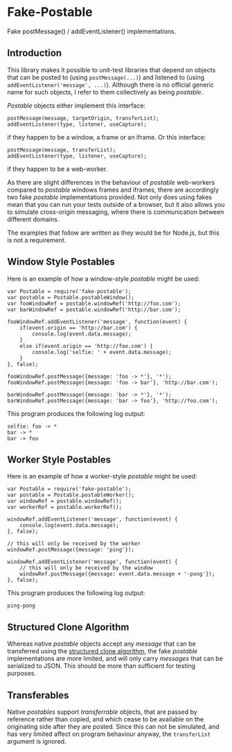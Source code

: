 # Fake-Postable

Fake postMessage() / addEventListener() implementations.

## Introduction

This library makes it possible to unit-test libraries that depend on objects that can be posted to (using `postMessage(...)`) and listened to (using `addEventListener('message', ...)`). Although there is no official generic name for such objects, I refer to them collectively as being _postable_.

_Postable_ objects either implement this interface:

```
postMessage(message, targetOrigin, transferList);
addEventListener(type, listener, useCapture);
```

if they happen to be a window, a frame or an iframe. Or this interface:

```
postMessage(message, transferList);
addEventListener(type, listener, useCapture);
```

if they happen to be a web-worker.

As there are slight differences in the behaviour of _postable_ web-workers compared to _postable_ windows frames and iframes, there are accordingly two fake _postable_ implementations provided. Not only does using fakes mean that you can run your tests outside of a browser, but it also allows you to simulate cross-origin messaging, where there is communication between different domains.

The examples that follow are written as they would be for Node.js, but this is not a requirement.

## Window Style Postables

 Here is an example of how a window-style _postable_ might be used:

```
var Postable = require('fake-postable');
var postable = Postable.postableWindow();
var fooWindowRef = postable.windowRef('http://foo.com');
var barWindowRef = postable.windowRef('http://bar.com');

fooWindowRef.addEventListener('message', function(event) {
	if(event.origin == 'http://bar.com') {
		console.log(event.data.message);
	}
	else if(event.origin == 'http://foo.com') {
		console.log('selfie: ' + event.data.message);
	}
}, false);

fooWindowRef.postMessage({message: 'foo -> *'}, '*');
fooWindowRef.postMessage({message: 'foo -> bar'}, 'http://bar.com');

barWindowRef.postMessage({message: 'bar -> *'}, '*');
barWindowRef.postMessage({message: 'bar -> foo'}, 'http://foo.com');
```

This program produces the following log output:

```
selfie: foo -> *
bar -> *
bar -> foo
```

## Worker Style Postables

Here is an example of how a worker-style _postable_ might be used:

```
var Postable = require('fake-postable');
var postable = Postable.postableWorker();
var windowRef = postable.windowRef();
var workerRef = postable.workerRef();

windowRef.addEventListener('message', function(event) {
	console.log(event.data.message);
}, false);

// this will only be received by the worker
windowRef.postMessage({message: 'ping'});

windowRef.addEventListener('message', function(event) {
	// this will only be received by the window
	windowRef.postMessage({message: event.data.message + '-pong'});
}, false);
```

This program produces the following log output:

```
ping-pong
```

## Structured Clone Algorithm

Whereas native _postable_ objects accept any _message_ that can be transferred using the [structured clone algorithm](https://developer.mozilla.org/en-US/docs/Web/Guide/API/DOM/The_structured_clone_algorithm), the fake _postable_ implementations are more limited, and will only carry _messages_ that can be serialized to JSON. This should be more than sufficient for testing purposes.

## Transferables

Native _postables_ support _transferrable_ objects, that are passed by reference rather than copied, and which cease to be available on the originating side after they are posted. Since this can not be simulated, and has very limited affect on program behaviour anyway, the `transferList` argument is ignored.

